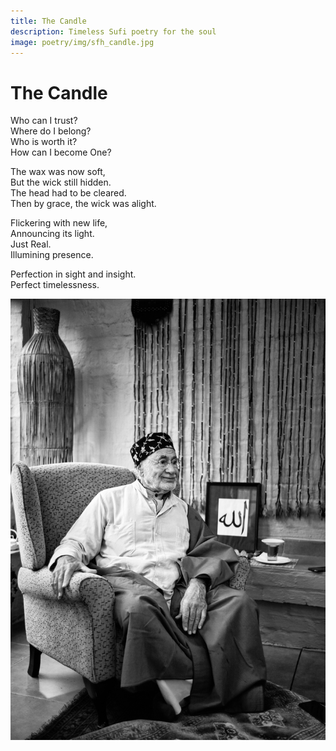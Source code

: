 ```yaml
---
title: The Candle
description: Timeless Sufi poetry for the soul
image: poetry/img/sfh_candle.jpg
---
```


# The Candle

Who can I trust?  
Where do I belong?  
Who is worth it?  
How can I become One?  
  
The wax was now soft,  
But the wick still hidden.  
The head had to be cleared.  
Then by grace, the wick was alight.  
  
Flickering with new life,  
Announcing its light.  
Just Real.  
Illumining presence.  
  
Perfection in sight and insight.  
Perfect timelessness.  

![Candle](./img/sfh_candle.jpg)